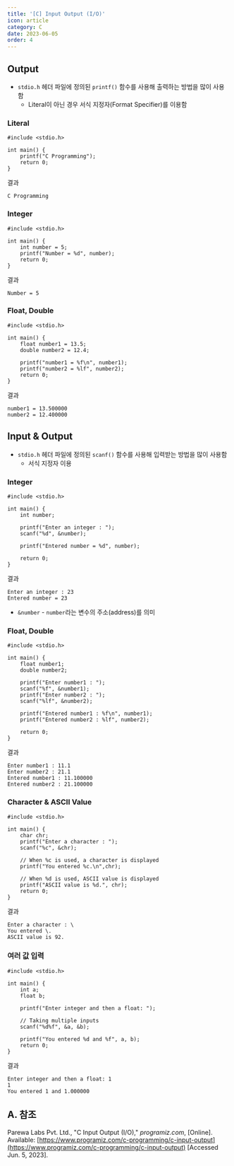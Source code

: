 ```yaml
---
title: '[C] Input Output (I/O)'
icon: article
category: C
date: 2023-06-05
order: 4
---
```


## Output
- `stdio.h` 헤더 파일에 정의된 `printf()` 함수를 사용해 출력하는 방법을 많이 사용함
    - Literal이 아닌 경우 서식 지정자(Format Specifier)를 이용함

### Literal
```c:no-line-numbers
#include <stdio.h>

int main() {
    printf("C Programming");
    return 0;
}
```

결과

```:no-line-numbers
C Programming
```

### Integer
```c:no-line-numbers
#include <stdio.h>

int main() {
    int number = 5;
    printf("Number = %d", number);
    return 0;
}
```

결과

```:no-line-numbers
Number = 5
```

### Float, Double
```c:no-line-numbers
#include <stdio.h>

int main() {
    float number1 = 13.5;
    double number2 = 12.4;

    printf("number1 = %f\n", number1);
    printf("number2 = %lf", number2);
    return 0;
}
```

결과

```:no-line-numbers
number1 = 13.500000
number2 = 12.400000
```

## Input & Output
- `stdio.h` 헤더 파일에 정의된 `scanf()` 함수를 사용해 입력받는 방법을 많이 사용함
    - 서식 지정자 이용

### Integer
```c:no-line-numbers
#include <stdio.h>

int main() {
    int number;

    printf("Enter an integer : ");
    scanf("%d", &number);

    printf("Entered number = %d", number);
    
    return 0;
}
```

결과

```:no-line-numbers
Enter an integer : 23
Entered number = 23
```

- `&number` - `number`라는 변수의 주소(address)를 의미

### Float, Double
```c:no-line-numbers
#include <stdio.h>

int main() {
    float number1;
    double number2;

    printf("Enter number1 : ");
    scanf("%f", &number1);
    printf("Enter number2 : ");
    scanf("%lf", &number2);

    printf("Entered number1 : %f\n", number1);
    printf("Entered number2 : %lf", number2);

    return 0;
}
```

결과

```:no-line-numbers
Enter number1 : 11.1
Enter number2 : 21.1
Entered number1 : 11.100000
Entered number2 : 21.100000
```

### Character & ASCII Value
```c:no-line-numbers
#include <stdio.h>

int main() {
    char chr;
    printf("Enter a character : ");
    scanf("%c", &chr);     

    // When %c is used, a character is displayed
    printf("You entered %c.\n",chr);  

    // When %d is used, ASCII value is displayed
    printf("ASCII value is %d.", chr);  
    return 0;
}
```

결과

```:no-line-numbers
Enter a character : \
You entered \.
ASCII value is 92.
```

### 여러 값 입력
```c:no-line-numbers
#include <stdio.h>

int main() {
    int a;
    float b;

    printf("Enter integer and then a float: ");
  
    // Taking multiple inputs
    scanf("%d%f", &a, &b);

    printf("You entered %d and %f", a, b);
    return 0;
}
```

결과

```:no-line-numbers
Enter integer and then a float: 1
1
You entered 1 and 1.000000
```

## A. 참조
Parewa Labs Pvt. Ltd., "C Input Output (I/O)," *programiz.com*, [Online]. Available: [https://www.programiz.com/c-programming/c-input-output](https://www.programiz.com/c-programming/c-input-output) [Accessed Jun. 5, 2023].
